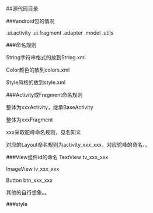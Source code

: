 ##源代码目录

###android包的情况

.ui.activity
.ui.fragment
.adapter
.model
.utils

###命名规则

String字符串格式的放到String.xml

Color颜色的放到colors.xml

Style风格的放到style.xml

###Activity或Fragment命名规则

整体为xxxActivity，继承BaseActivity

整体为xxxFragment

xxx采取驼峰命名规则，见名知义

对应的Layout命名规则为activity_xxx_xxx，对应驼峰的命名。。

###View组件id的命名
TextView tv_xxx_xxx

ImageView iv_xxx_xxx

Button btn_xxx_xxx

其他的自行想象。。

###style